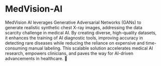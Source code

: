 # MedVision-AI

MedVision AI leverages Generative Adversarial Networks (GANs) to generate realistic synthetic chest X-ray images, addressing the data scarcity challenge in medical AI. By creating diverse, high-quality datasets, it enhances the training of AI diagnostic tools, improving accuracy in detecting rare diseases while reducing the reliance on expensive and time-consuming manual labeling. This scalable solution accelerates medical AI research, empowers clinicians, and paves the way for AI-driven advancements in healthcare. 🚀

